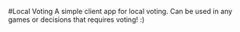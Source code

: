 #Local Voting
A simple client app for local voting. Can be used in any games or decisions that requires voting! :)
